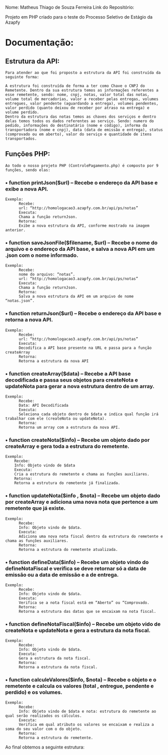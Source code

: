 Nome: Matheus Thiago de Souza Ferreira
Link do Repositório: 

Projeto em PHP criado para o teste do Processo Seletivo de Estágio da Azapfy

# Documentação:
## Estrutura da API:
	Para atender ao que foi proposto a estrutura da API foi construída da seguinte forma:
 
	A estrutura foi construída de forma a ter como Chave o CNPJ do Remetente. Dentro da sua estrutura temos as informações referentes a esse remetente, sendo: nome, cnpj, notas, valor total das notas, volume total de mercadorias, valor a receber pelas entregas, volumes entregues, valor pendente (aguardando a entrega), volumes pendentes, valor perdido (quanto deixou de receber por atraso na entrega) e volume perdido.
	Dentro da estrutura das notas temos as chaves dos serviços e dentro delas temos todos os dados referentes ao serviço. Sendo: numero do pedido, informações do destinatário (nome e código), informa da transportadora (nome e cnpj), data (data de emissão e entrega), status (comprovado ou em aberto), valor do serviço e quantidade de itens transportados.
  
## Funções PHP:
	Ao todo o nosso projeto PHP (ControlePagamento.php) é composto por 9 funções, sendo elas:
  
### •	function printJson($url) – Recebe o endereço da API base e exibe a nova API.
	Exemplo:
	      Recebe: 
	      url: “http://homologacao3.azapfy.com.br/api/ps/notas”
	      Executa:
	      Chama a função returnJson.
	      Retorna: 
	      Exibe a nova estrutura da API, conforme mostrado na imagem anterior.

### •	function saveJsonFile($filename, $url) – Recebe o nome do arquivo e o endereço da API base, e salva a nova API em um .json com o nome informado.
	Exemplo:
	      Recebe:
	      nome do arquivo: “notas”. 
	      url: “http://homologacao3.azapfy.com.br/api/ps/notas”
	      Executa:
	      Chama a função returnJson.
	      Retorna:
	      Salva a nova estrutura da API em um arquivo de nome “notas.json”.

### •	function returnJson($url) – Recebe o endereço da API base e retorna a nova API.
	Exemplo:
	      Recebe:
	      url: “http://homologacao3.azapfy.com.br/api/ps/notas”
	      Executa:
	      Decodifica a API base presente na URL e passa para a função createArray
	      Retorna:
	      Retorna a estrutura da nova API

### •	function createArray($data) – Recebe a API base decodificada e passa seus objetos para createNota e updateNota para gerar a nova estrutura dentro de um array.
	Exemplo:
	      Recebe:
	      Data: API Decodificada
	      Executa:
	      Seleciona cada objeto dentro de $data e indica qual função irá trabalhar com ele (createNota ou updateNota).
	      Retorna:
	      Retorna um array com a estrutura da nova API.

### •	function createNota($info) – Recebe um objeto dado por createArray e gera toda a estrutura do remetente.
	Exemplo:
	    Recebe:
	    Info: Objeto vindo de $data
	    Executa:
	    Cria a estrutura do remetente e chama as funções auxiliares.
	    Retorna:
	    Retorna a estrutura do remetente já finalizada.

### •	function updateNota($info , $nota) – Recebe um objeto dado por createArray e adiciona uma nova nota que pertence a um  remetente que já existe.
	Exemplo:
	      Recebe:
	      Info: Objeto vindo de $data.
	      Executa:
	      Adiciona uma nova nota fiscal dentro da estrutura do remetente e chama as funções auxiliares.
	      Retorna:
	      Retorna a estrutura do remetente atualizada.

### •	function defineData($info) – Recebe um objeto vindo do defineNotaFiscal e verifica se deve retornar só a data de emissão ou a data de emissão e a de entrega.
	Exemplo:
	      Recebe:
	      Info: Objeto vindo de $data.
	      Executa:
	      Verifica se a nota fiscal está em “Aberto” ou “Comprovado.
	      Retorna:
	      Retorna a estrutura das datas que se encaixam na nota fiscal.

### •	function defineNotaFiscal($info) – Recebe um objeto vido de createNota e updateNota e gera a estrutura da nota fiscal.
	Exemplo:
	      Recebe:
	      Info: Objeto vindo de $data.
	      Executa:
	      Gera a estrutura da nota fiscal.
	      Retorna:
	      Retorna a estrutura da nota fiscal.

### •	function calculeValores($info, $nota) – Recebe o objeto e o remetente e calcula os valores (total , entregue, pendente e perdido) e os volumes.
	Exemplo:
	      Recebe:
	      Info: Objeto vindo de $data e nota: estrutura do remetente ao qual serão realizados os cálculos.
	      Executa:
	      Verifica em qual atributo os valores se encaixam e realiza a soma do seu valor com o do objeto.
	      Retorna:
	      Retorna a estrutura do remetente.

Ao final obtemos a seguinte estrutura:
 

